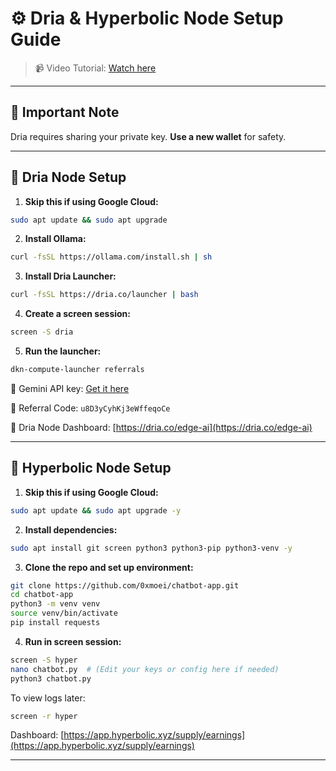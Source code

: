 # ⚙️ Dria & Hyperbolic Node Setup Guide

> 📹 Video Tutorial: [Watch here](https://youtu.be/OIkFQk1kyn0?si=m8MIYBww3K1AaNfq)

---

## 🚨 Important Note
Dria requires sharing your private key. **Use a new wallet** for safety.

---

## 🧠 Dria Node Setup

1. **Skip this if using Google Cloud:**
```bash
sudo apt update && sudo apt upgrade
```

2. **Install Ollama:**
```bash
curl -fsSL https://ollama.com/install.sh | sh
```

3. **Install Dria Launcher:**
```bash
curl -fsSL https://dria.co/launcher | bash
```

4. **Create a screen session:**
```bash
screen -S dria
```

5. **Run the launcher:**
```bash
dkn-compute-launcher referrals
```

📌 Gemini API key: [Get it here](https://aistudio.google.com/app/apikey)

🔗 Referral Code: `u8D3yCyhKj3eWffeqoCe`

🔗 Dria Node Dashboard: [https://dria.co/edge-ai](https://dria.co/edge-ai)

---

## 🤖 Hyperbolic Node Setup

1. **Skip this if using Google Cloud:**
```bash
sudo apt update && sudo apt upgrade -y
```

2. **Install dependencies:**
```bash
sudo apt install git screen python3 python3-pip python3-venv -y
```

3. **Clone the repo and set up environment:**
```bash
git clone https://github.com/0xmoei/chatbot-app.git
cd chatbot-app
python3 -m venv venv
source venv/bin/activate
pip install requests
```

4. **Run in screen session:**
```bash
screen -S hyper
nano chatbot.py  # (Edit your keys or config here if needed)
python3 chatbot.py
```

To view logs later:

```bash
screen -r hyper
```

Dashboard: [https://app.hyperbolic.xyz/supply/earnings](https://app.hyperbolic.xyz/supply/earnings)

---
